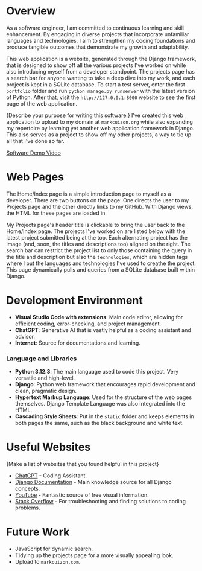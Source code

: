 # Overview

As a software engineer, I am committed to continuous learning and skill enhancement. By engaging in diverse projects that incorporate unfamiliar languages and technologies, I aim to strengthen my coding foundations and produce tangible outcomes that demonstrate my growth and adaptability.

This web application is a website, generated through the Django framework, that is designed to show off all the various projects I've worked on while also introducing myself from a developer standpoint. The projects page has a search bar for anyone wanting to take a deep dive into my work, and each project is kept in a SQLite database. To start a test server, enter the first `portfolio` folder and run `python manage.py runserver` with the latest version of Python. After that, visit the `http://127.0.0.1:8000` website to see the first page of the web application.

{Describe your purpose for writing this software.}
I've created this web application to upload to my domain at `markcuizon.org` while also expanding my repertoire by learning yet another web application framework in Django. This also serves as a project to show off my other projects, a way to tie up all that I've done so far.

[Software Demo Video](https://youtu.be/0UdHbnRJXP4)

# Web Pages

The Home/Index page is a simple introduction page to myself as a developer. There are two buttons on the page: One directs the user to my Projects page and the other directly links to my GitHub. With Django views, the HTML for these pages are loaded in.

My Projects page's header title is clickable to bring the user back to the Home/Index page. The projects I've worked on are listed below with the latest project submitted being at the top. Each alternating project has the image (and, soon, the titles and descriptions too) aligned on the right. The search bar can restrict the project list to only those containing the query in the title and description but also the `technologies`, which are hidden tags where I put the languages and technologies I've used to creathe the project. This page dynamically pulls and queries from a SQLite database built within Django.

# Development Environment

- **Visual Studio Code with extensions**: Main code editor, allowing for efficient coding, error-checking, and project management.
- **ChatGPT**: Generative AI that is vastly helpful as a coding assistant and advisor.
- **Internet**: Source for documentations and learning.

### Language and Libraries

- **Python 3.12.3**: The main language used to code this project. Very versatile and high-level.
- **Django**: Python web framework that encourages rapid development and clean, pragmatic design.
- **Hypertext Markup Language**: Used for the structure of the web pages themselves. Django Template Language was also integrated into the HTML.
- **Cascading Style Sheets**: Put in the `static` folder and keeps elements in both pages the same, such as the black background and white text.

# Useful Websites

{Make a list of websites that you found helpful in this project}
* [ChatGPT](https://chat.openai.com/) - Coding Assistant.
* [Django Documentation](https://docs.djangoproject.com/en/5.1/) - Main knowledge source for all Django concepts.
* [YouTube](https://www.youtube.com/) - Fantastic source of free visual information.
* [Stack Overflow](https://stackoverflow.com/) - For troubleshooting and finding solutions to coding problems.

# Future Work

* JavaScript for dynamic search.
* Tidying up the projects page for a more visually appealing look.
* Upload to `markcuizon.com`.